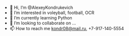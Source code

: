 - 👋 Hi, I’m @AlexeyKondrukevich
- 👀 I’m interested in voleyball, football, OCR
- 🌱 I’m currently learning Python
- 💞️ I’m looking to collaborate on ...
- 📫 How to reach me kondr08@mail.ru, +7-917-140-5554

<!---
AlexeyKondrukevich/AlexeyKondrukevich is a ✨ special ✨ repository because its `README.md` (this file) appears on your GitHub profile.
You can click the Preview link to take a look at your changes.
--->
